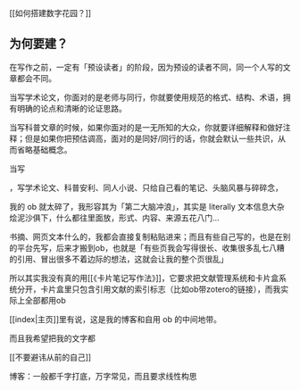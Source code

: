 [[如何搭建数字花园？]] 

## 为何要建？

在写作之前，一定有「预设读者」的阶段，因为预设的读者不同，同一个人写的文章都会不同。

当写学术论文，你面对的是老师与同行，你就要使用规范的格式、结构、术语，拥有明确的论点和清晰的论证思路。

当写科普文章的时候，如果你面对的是一无所知的大众，你就要详细解释和做好注释；但是如果你把预估调高，面对的是同好/同行的话，你就会默认一些共识，从而省略基础概念。

当写

，写学术论文、科普安利、同人小说、只给自己看的笔记、头脑风暴与碎碎念，

我的 ob 就太碎了，我形容其为「第二大脑冲浪」，其实是 literally 文本信息大杂烩泥沙俱下，什么都往里面放，形式、内容、来源五花八门... 

书摘、网页文本什么的，我都会直接复制粘贴进来；而且有些自己写的，也是在别的平台先写，后来才搬到ob，也就是「有些页我会写得很长、收集很多乱七八糟的引用、冒出很多不着边际的想法，这就会让我的整个页很乱」

所以其实我没有真的用[[《卡片笔记写作法》]]，它要求把文献管理系统和卡片盒系统分开，卡片盒里只包含引用文献的索引标志（比如ob带zotero的链接），而我实际上全部都用ob




[[index|主页]]里有说，这是我的博客和自用 ob 的中间地带。


而且我希望把我的文字都

[[不要避讳从前的自己]]

博客：一般都千字打底，万字常见，而且要求线性构思
